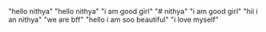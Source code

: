 "hello nithya" 
"hello nithya" 
"i am good girl" 
"# nithya" 
"i am good girl" 
"hii i an nithya" 
"we are bff" 
"hello i am soo beautiful" 
"i love myself" 
